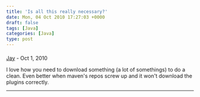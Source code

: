 ```yaml
---
title: 'Is all this really necessary?'
date: Mon, 04 Oct 2010 17:27:03 +0000
draft: false
tags: [Java]
categories: [Java]
type: post
---
```



#### 
[Jay](http://noopenblockers.com "jason.dobies@gmail.com") - <time datetime="2010-10-04 13:39:34">Oct 1, 2010</time>

I love how you need to download something (a lot of somethings) to do a clean. Even better when maven's repos screw up and it won't download the plugins correctly.
<hr />
